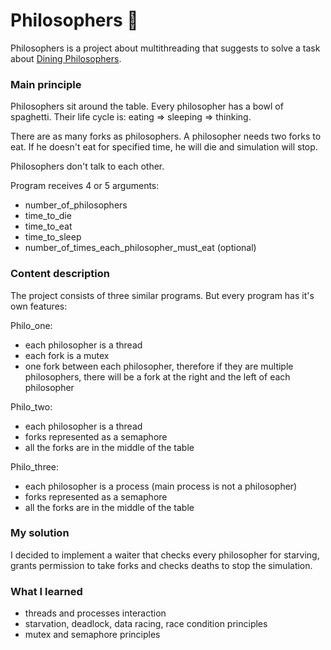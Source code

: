 # Philosophers 🤔
Philosophers is a project about multithreading that suggests to solve a task about [Dining Philosophers](https://en.wikipedia.org/wiki/Dining_philosophers_problem).

### Main principle
Philosophers sit around the table. Every philosopher has a bowl of spaghetti. Their life cycle is: eating => sleeping => thinking.

There are as many forks as philosophers. A philosopher needs two forks to eat. If he doesn't eat for specified time, he will die and simulation will stop.

Philosophers don't talk to each other.

Program receives 4 or 5 arguments:
- number_of_philosophers
- time_to_die
- time_to_eat
- time_to_sleep
- number_of_times_each_philosopher_must_eat (optional)

### Content description
The project consists of three similar programs. But every program has it's own features:

Philo_one:
- each philosopher is a thread
- each fork is a mutex
- one fork between each philosopher, therefore if they are multiple philosophers, there will be a fork at the right and the left of each philosopher

Philo_two:
- each philosopher is a thread
- forks represented as a semaphore
- all the forks are in the middle of the table

Philo_three:
- each philosopher is a process (main process is not a philosopher)
- forks represented as a semaphore
- all the forks are in the middle of the table

### My solution
I decided to implement a waiter that checks every philosopher for starving, 
grants permission to take forks and checks deaths to stop the simulation.

### What I learned
- threads and processes interaction
- starvation, deadlock, data racing, race condition principles
- mutex and semaphore principles
